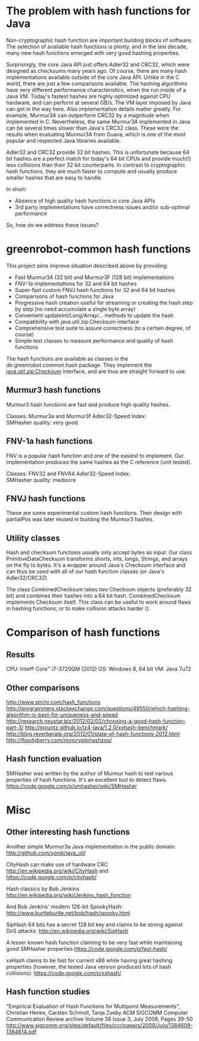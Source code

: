 The problem with hash functions for Java
========================================
Non-cryptographic hash function are important building blocks of software. The selection of available hash functions is plenty, and in the last decade, many new hash functions emerged with very good hashing properties.

Surprisingly, the core Java API just offers Adler32 and CRC32, which were designed as checksums many years ago. Of course, there are many hash implementations available outside of the core Java API. Unlike in the C world, there are just a few comparisons available. The hashing algorithms have very different performance characteristics, when the run inside of a Java VM. Today's fastest hashes are highly optimized against CPU hardware, and can perform at several GB/s. The VM layer imposed by Java can get in the way here. Also implementation details matter greatly. For example, Murmur3A can outperform CRC32 by a magnitude when implemented in C. Nevertheless, the same Murmur3A implemented in Java can be several times slower than Java's CRC32 class. These were the results when evaluating Murmur3A from Guava, which is one of the most popular and respected Java libraries available.  

Adler32 and CRC32 provide 32 bit hashes. This is unfortunate because 64 bit hashes are a perfect match for today's 64 bit CPUs and provide much(!) less collisions than their 32 bit counterparts. In contrast to cryptographic hash functions, they are much faster to compute and usually produce smaller hashes that are easy to handle.

In short:

* Absence of high quality hash functions in core Java APIs
* 3rd party implementations have correctness issues and/or sub-optimal performance

So, how do we address these issues?

greenrobot-common hash functions
================================
This project aims improve situation described above by providing:

* Fast Murmur3A (32 bit) and Murmur3F (128 bit) implementations
* FNV-1a implementations for 32 and 64 bit hashes
* Super-fast custom FNVJ hash functions for 32 and 64 bit hashes
* Comparisons of hash functions for Java
* Progressive hash creation useful for streaming or creating the hash step by step (no need accumulate a single byte array)  
* Convenient updateInt/Long/Array/... methods to update the hash   
* Compatibility with java.util.zip.Checksum interface
* Comprehensive test suite to assure correctness (to a certain degree, of course)
* Simple test classes to measure performance and quality of hash functions

The hash functions are available as classes in the de.greenrobot.common.hash package. They implement the [java.util.zip.Checksum](http://docs.oracle.com/javase/8/docs/api/java/util/zip/Checksum.html) interface, and are thus are straight forward to use.

Murmur3 hash functions
----------------------
Murmur3 hash functions are fast and produce high quality hashes.

Classes: Murmur3a and Murmur3f
Adler32-Speed Index:  
SMHasher quality: very good

FNV-1a hash functions
---------------------
FNV is a popular hash function and one of the easiest to implement. Our implementation produces the same hashes as the C reference (unit tested).     

Classes: FNV32 and FNV64
Adler32-Speed Index:  
SMHasher quality: mediocre

FNVJ hash functions
-------------------
These are some experimental custom hash functions. Their design with partialPos was later reused in building the Murmur3 hashes. 

Utility classes
---------------
Hash and checksum functions usually only accept bytes as input. Our class PrimitiveDataChecksum transforms shorts, ints, longs, Strings, and arrays on the fly to bytes. It's a wrapper around Java's Checksum interface and can thus be used with all of our hash function classes (or Java's Adler32/CRC32).
 
The class CombinedChecksum takes two Checksum objects (preferably 32 bit) and combines their hashes into a 64 bit hash. CombinedChecksum implements Checksum itself. This class can be useful to work around flaws in hashing functions, or to make collision attacks harder ().

Comparison of hash functions
============================

Results
-------
CPU: Intel® Core™ i7-3720QM (2012)
OS: Windows 8, 64 bit
VM: Java 7u72

Other comparisons
-----------------
http://www.strchr.com/hash_functions
http://programmers.stackexchange.com/questions/49550/which-hashing-algorithm-is-best-for-uniqueness-and-speed
http://research.neustar.biz/2012/02/02/choosing-a-good-hash-function-part-3/
http://jpountz.github.io/lz4-java/1.2.0/xxhash-benchmark/
http://blog.reverberate.org/2012/01/state-of-hash-functions-2012.html
http://floodyberry.com/noncryptohashzoo/


Hash function evaluation
------------------------
SMHasher was written by the author of Murmur hash to test various properties of hash functions. It's an excellent tool to detect flaws.
https://code.google.com/p/smhasher/wiki/SMHasher

Misc
====
Other interesting hash functions
--------------------------------
Another simple Murmur3a Java implementation in the public domain:
http://github.com/yonik/java_util

CityHash can make use of hardware CRC 
http://en.wikipedia.org/wiki/CityHash and https://code.google.com/p/cityhash/

Hash classics by Bob Jenkins 
http://en.wikipedia.org/wiki/Jenkins_hash_function

And Bob Jenkins' modern 128-bit SpookyHash:
http://www.burtleburtle.net/bob/hash/spooky.html

SipHash 64 bits has a secret 128 bit key and claims to be strong against DoS attacks:
http://en.wikipedia.org/wiki/SipHash

A lesser known hash function claiming to be very fast while maintaining good SMHasher properties 
https://code.google.com/p/fast-hash/

xxHash claims to be fast for current x86 while having great hashing properties (however, the tested Java version produced lots of hash collisions):
https://code.google.com/p/xxhash/


Hash function studies
---------------------
"Empirical Evaluation of Hash Functions for Multipoint Measurements", Christian Henke, Carsten Schmoll, Tanja Zseby
ACM SIGCOMM Computer Communication Review archive Volume 38 Issue 3, July 2008, Pages 39-50
http://www.sigcomm.org/sites/default/files/ccr/papers/2008/July/1384609-1384614.pdf
